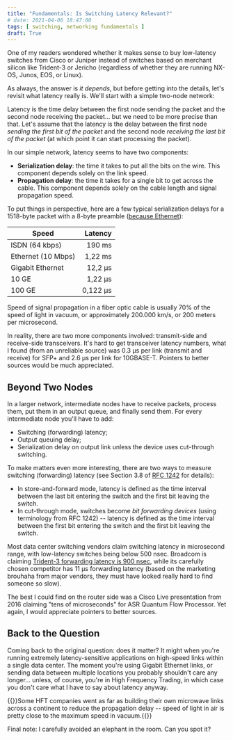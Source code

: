 ```yaml
---
title: "Fundamentals: Is Switching Latency Relevant?"
# date: 2021-04-06 18:47:00
tags: [ switching, networking fundamentals ]
draft: True
---
```

One of my readers wondered whether it makes sense to buy low-latency switches from Cisco or Juniper instead of switches based on merchant silicon like Trident-3 or Jericho (regardless of whether they are running NX-OS, Junos, EOS, or Linux).

As always, the answer is *it depends*, but before getting into the details, let's revisit what latency really is. We'll start with a simple two-node network:

Latency is the time delay between the first node sending the packet and the second node receiving the packet... but we need to be more precise than that. Let's assume that the latency is the delay between the first node *sending the first bit of the packet* and the second node *receiving the last bit of the packet* (at which point it can start processing the packet).

In our simple network, latency seems to have two components:

* **Serialization delay**: the time it takes to put all the bits on the wire. This component depends solely on the link speed.
* **Propagation delay**: the time it takes for a single bit to get across the cable. This component depends solely on the cable length and signal propagation speed.

To put things in perspective, here are a few typical serialization delays for a 1518-byte packet with a 8-byte preamble ([because Ethernet](https://en.wikipedia.org/wiki/Ethernet_frame)):

| Speed               | Latency |
|---------------------| ------: |
| ISDN (64 kbps)      | 190 ms  |
| Ethernet (10 Mbps)  | 1,22 ms |
| Gigabit Ethernet    | 12,2 µs |
| 10 GE               | 1,22 µs |
| 100 GE              | 0,122 µs|

Speed of signal propagation in a fiber optic cable is usually 70% of the speed of light in vacuum, or approximately 200.000 km/s, or 200 meters per microsecond.

In reality, there are two more components involved: transmit-side and receive-side transceivers. It's hard to get transceiver latency numbers, what I found (from an unreliable source) was 0.3 µs per link (transmit and receive) for SFP+ and 2.6 µs per link for 10GBASE-T. Pointers to better sources would be much appreciated.

## Beyond Two Nodes

In a larger network, intermediate nodes have to receive packets, process them, put them in an output queue, and finally send them. For every intermediate node you'll have to add:

* Switching (forwarding) latency;
* Output queuing delay;
* Serialization delay on output link unless the device uses cut-through switching.

To make matters even more interesting, there are two ways to measure switching (forwarding) latency (see Section 3.8 of [RFC 1242](https://tools.ietf.org/html/rfc1242) for details):

* In store-and-forward mode, latency is defined as the time interval between the last bit entering the switch and the first bit leaving the switch.
* In cut-through mode, switches become *bit forwarding devices* (using terminology from RFC 1242) -- latency is defined as the time interval between the first bit entering the switch and the first bit leaving the switch.

Most data center switching vendors claim switching latency in microsecond range, with low-latency switches being below 500 nsec. Broadcom is claiming [Trident-3 forwarding latency is 900 nsec](https://docs.broadcom.com/doc/12395356), while its carefully chosen competitor has 11 µs forwarding latency (based on the marketing brouhaha from major vendors, they must have looked really hard to find someone so slow).

The best I could find on the router side was a Cisco Live presentation from 2016 claiming "tens of microseconds" for ASR Quantum Flow Processor. Yet again, I would appreciate pointers to better sources.

## Back to the Question

Coming back to the original question: does it matter? It might when you're running extremely latency-sensitive applications on high-speed links within a single data center. The moment you're using Gigabit Ethernet links, or sending data between multiple locations you probably shouldn't care any longer... unless, of course, you're in High Frequency Trading, in which case you don't care what I have to say about latency anyway.

{{<note>}}Some HFT companies went as far as building their own microwave links across a continent to reduce the propagation delay -- speed of light in air is pretty close to the maximum speed in vacuum.{{</note>}}

Final note: I carefully avoided an elephant in the room. Can you spot it?
